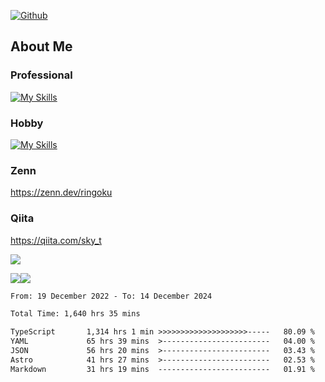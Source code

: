 [![Github](https://img.shields.io/github/followers/skyt-a?label=Follow&style=social)](https://github.com/skyt-a)

## About Me
### Professional
[![My Skills](https://skillicons.dev/icons?i=react,ts,js,nodejs,java,graphql,firebase,githubactions&theme=light)](https://skillicons.dev)
### Hobby
[![My Skills](https://skillicons.dev/icons?i=unity,rust,py&theme=light)](https://skillicons.dev)

### Zenn
https://zenn.dev/ringoku
### Qiita
https://qiita.com/sky_t


![](https://github-profile-summary-cards.vercel.app/api/cards/profile-details?username=skyt-a&theme=default)

![](https://github-profile-summary-cards.vercel.app/api/cards/repos-per-language?username=skyt-a&theme=default)![](https://github-profile-summary-cards.vercel.app/api/cards/stats?username=RinGoku&theme=default)

<!--START_SECTION:waka-->

```txt
From: 19 December 2022 - To: 14 December 2024

Total Time: 1,640 hrs 35 mins

TypeScript       1,314 hrs 1 min >>>>>>>>>>>>>>>>>>>>-----   80.09 %
YAML             65 hrs 39 mins  >------------------------   04.00 %
JSON             56 hrs 20 mins  >------------------------   03.43 %
Astro            41 hrs 27 mins  >------------------------   02.53 %
Markdown         31 hrs 19 mins  -------------------------   01.91 %
```

<!--END_SECTION:waka-->
